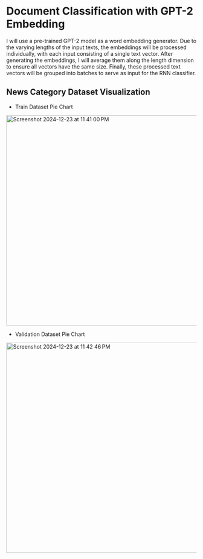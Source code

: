 # Document Classification with GPT-2 Embedding

I will use a pre-trained GPT-2 model as a word embedding generator. 
Due to the varying lengths of the input texts, the embeddings will be processed individually, with each input consisting of a single text vector. 
After generating the embeddings, I will average them along the length dimension to ensure all vectors have the same size. 
Finally, these processed text vectors will be grouped into batches to serve as input for the RNN classifier.

## News Category Dataset Visualization
- Train Dataset Pie Chart
<img width="555" alt="Screenshot 2024-12-23 at 11 41 00 PM" src="https://github.com/user-attachments/assets/500bd230-f59d-4ec5-82b3-52790d2452ea" />

- Validation Dataset Pie Chart
<img width="555" alt="Screenshot 2024-12-23 at 11 42 46 PM" src="https://github.com/user-attachments/assets/0e758870-8165-4e06-bd99-ecd396ff6adb" />